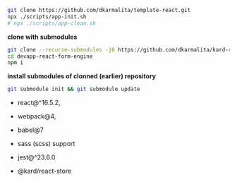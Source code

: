 ```sh
git clone https://github.com/dkarmalita/template-react.git
npx ./scripts/app-init.sh
# npx ./scripts/app-clean.sh
```

**clone with submodules**
```sh
git clone --recurse-submodules -j8 https://github.com/dkarmalita/kard-react-toaster.git
cd devapp-react-form-engine
npm i
```

**install submodules of clonned (earlier) repository**
```sh
git submodule init && git submodule update
```

* react@^16.5.2,
* webpack@4, 
* babel@7
* sass (scss) support
* jest@^23.6.0

* @kard/react-store
